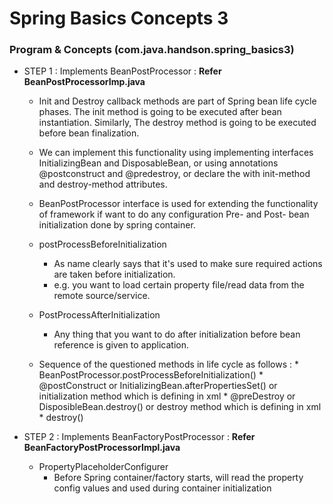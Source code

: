 # Spring Basics Concepts 3

### Program & Concepts (com.java.handson.spring_basics3)

* STEP 1 : Implements BeanPostProcessor : **Refer BeanPostProcessorImp.java**

	* Init and Destroy callback methods are part of Spring bean life cycle phases. The init method is going to be executed after bean instantiation. Similarly, The destroy method is going to be executed before bean finalization.

	* We can implement this functionality using implementing interfaces InitializingBean and DisposableBean, or using annotations @postconstruct and @predestroy, or declare the <bean> with init-method and destroy-method attributes.

	* BeanPostProcessor interface is used for extending the functionality of framework if want to do any configuration Pre- and Post- bean initialization done by spring container.
	
	* postProcessBeforeInitialization
		* As name clearly says that it's used to make sure required actions are taken before initialization. 
		* e.g. you want to load certain property file/read data from the remote source/service.
	* PostProcessAfterInitialization
		* Any thing that you want to do after initialization before bean reference is given to application.
	* Sequence of the questioned methods in life cycle as follows :
			* BeanPostProcessor.postProcessBeforeInitialization()
			* @postConstruct or InitializingBean.afterPropertiesSet() or initialization method which is defining in xml
			* @preDestroy or DisposibleBean.destroy() or destroy method which is defining in xml
			* destroy()

* STEP 2 : Implements BeanFactoryPostProcessor : **Refer BeanFactoryPostProcessorImpl.java**
	* PropertyPlaceholderConfigurer
		* Before Spring container/factory starts, will read the property config values and used during container initialization
	
